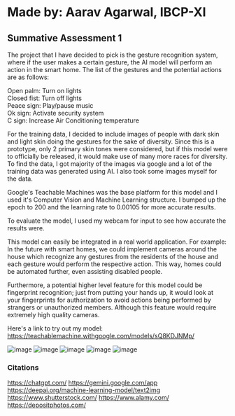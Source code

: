# Made by: Aarav Agarwal, IBCP-XI
## Summative Assessment 1 

The project that I have decided to pick is the gesture recognition system, where if the user makes a certain gesture, the AI model will perform an action in the smart home. The list of the gestures and the potential actions are as follows: <br/>

Open palm: Turn on lights <br/>
Closed fist: Turn off lights <br/>
Peace sign: Play/pause music <br/>
Ok sign: Activate security system <br/>
C sign: Increase Air Conditioning temperature <br/>

For the training data, I decided to include images of people with dark skin and light skin doing the gestures for the sake of diversity. Since this is a prototype, only 2 primary skin tones were considered, but if this model were to officially be released, it would make use of many more races for diversity. 
To find the data, I got majority of the images via google and a lot of the training data was generated using AI. I also took some images myself for the data.

Google's Teachable Machines was the base platform for this model and I used it's Computer Vision and Machine Learning structure. I bumped up the epoch to 200 and the learning rate to 0.00105 for more accurate results. 

To evaluate the model, I used my webcam for input to see how accurate the results were.

This model can easily be integrated in a real world application. For example:
In the future with smart homes, we could implement cameras around the house which recognize any gestures from the residents of the house and each gesture would perform the respective action. This way, homes could be automated further, even assisting disabled people. 

Furthermore, a potential higher level feature for this model could be fingerprint recognition; just from putting your hands up, it would look at your fingerprints for authorization to avoid actions being performed by strangers or unauthorized members. Although this feature would require extremely high quality cameras. 

Here's a link to try out my model: https://teachablemachine.withgoogle.com/models/sQ8KDJNMp/

![image](https://github.com/user-attachments/assets/501d6644-c7e2-45a3-9cad-377cf730bc45)
![image](https://github.com/user-attachments/assets/274b580f-dafc-4834-b962-0d7834733632)
![image](https://github.com/user-attachments/assets/3e0fe898-e87b-4d71-99e5-5567b419144d)
![image](https://github.com/user-attachments/assets/f01834bd-835d-45c2-a462-743bddcf9c53)
![image](https://github.com/user-attachments/assets/944bb6b3-0093-4a24-b233-d6fabd61a588)


### Citations
https://chatgpt.com/
https://gemini.google.com/app
https://deepai.org/machine-learning-model/text2img
https://www.shutterstock.com/
https://www.alamy.com/ 
https://depositphotos.com/

